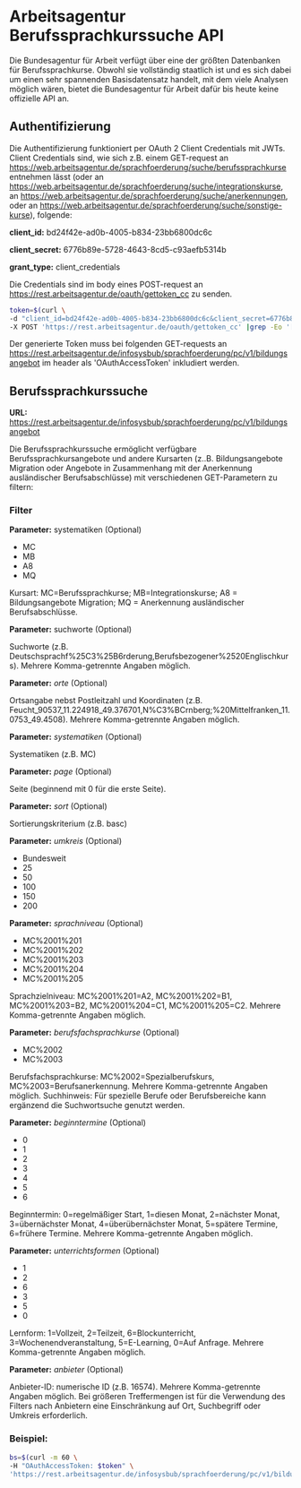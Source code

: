 # Arbeitsagentur Berufssprachkurssuche API 
Die Bundesagentur für Arbeit verfügt über eine der größten Datenbanken für Berufssprachkurse. Obwohl sie vollständig staatlich ist und es sich dabei um einen sehr spannenden Basisdatensatz handelt, mit dem viele Analysen möglich wären, bietet die Bundesagentur für Arbeit dafür bis heute keine offizielle API an.
	

## Authentifizierung
Die Authentifizierung funktioniert per OAuth 2 Client Credentials mit JWTs.
Client Credentials sind, wie sich z.B. einem GET-request an https://web.arbeitsagentur.de/sprachfoerderung/suche/berufssprachkurse entnehmen lässt (oder an https://web.arbeitsagentur.de/sprachfoerderung/suche/integrationskurse, an https://web.arbeitsagentur.de/sprachfoerderung/suche/anerkennungen, oder an https://web.arbeitsagentur.de/sprachfoerderung/suche/sonstige-kurse), folgende:

**client_id:** bd24f42e-ad0b-4005-b834-23bb6800dc6c

**client_secret:** 6776b89e-5728-4643-8cd5-c93aefb5314b

**grant_type:** client_credentials

Die Credentials sind im body eines POST-request an https://rest.arbeitsagentur.de/oauth/gettoken_cc zu senden.

```bash
token=$(curl \
-d "client_id=bd24f42e-ad0b-4005-b834-23bb6800dc6c&client_secret=6776b89e-5728-4643-8cd5-c93aefb5314b&grant_type=client_credentials" \
-X POST 'https://rest.arbeitsagentur.de/oauth/gettoken_cc' |grep -Eo '[^"]{500,}'|head -n 1)
```

Der generierte Token muss bei folgenden GET-requests an https://rest.arbeitsagentur.de/infosysbub/sprachfoerderung/pc/v1/bildungsangebot im header als 'OAuthAccessToken' inkludiert werden.


## Berufssprachkurssuche

**URL:** https://rest.arbeitsagentur.de/infosysbub/sprachfoerderung/pc/v1/bildungsangebot


Die Berufssprachkurssuche ermöglicht verfügbare Berufssprachkursangebote und andere Kursarten (z..B. Bildungsangebote Migration oder Angebote in Zusammenhang mit der Anerkennung ausländischer Berufsabschlüsse) mit verschiedenen GET-Parametern zu filtern:


### Filter


**Parameter:** systematiken (Optional)

- MC
- MB
- A8
- MQ

Kursart: MC=Berufssprachkurse; MB=Integrationskurse; A8 = Bildungsangebote Migration; MQ = Anerkennung ausländischer Berufsabschlüsse.


**Parameter:** suchworte (Optional)

Suchworte (z.B. Deutschsprachf%25C3%25B6rderung,Berufsbezogener%2520Englischkurs). Mehrere Komma-getrennte Angaben möglich.


**Parameter:** *orte* (Optional)

Ortsangabe nebst Postleitzahl und Koordinaten (z.B. Feucht_90537_11.224918_49.376701,N%C3%BCrnberg;%20Mittelfranken_11.0753_49.4508). Mehrere Komma-getrennte Angaben möglich.


**Parameter:** *systematiken* (Optional)

Systematiken (z.B. MC) 


**Parameter:** *page* (Optional)

Seite (beginnend mit 0 für die erste Seite).


**Parameter:** *sort* (Optional)

Sortierungskriterium (z.B. basc)


**Parameter:** *umkreis* (Optional)
- Bundesweit
- 25
- 50
- 100
- 150
- 200


**Parameter:** *sprachniveau* (Optional)
- MC%2001%201
- MC%2001%202
- MC%2001%203
- MC%2001%204
- MC%2001%205

Sprachzielniveau: MC%2001%201=A2, MC%2001%202=B1, MC%2001%203=B2, MC%2001%204=C1, MC%2001%205=C2. Mehrere Komma-getrennte Angaben möglich.


**Parameter:** *berufsfachsprachkurse*  (Optional)
- MC%2002
- MC%2003

Berufsfachsprachkurse: MC%2002=Spezialberufskurs, MC%2003=Berufsanerkennung. Mehrere Komma-getrennte Angaben möglich. 
Suchhinweis: Für spezielle Berufe oder Berufsbereiche kann ergänzend die Suchwort­suche genutzt werden. 


**Parameter:** *beginntermine*  (Optional)
- 0
- 1
- 2
- 3
- 4
- 5
- 6

Beginntermin: 0=regelmäßiger Start, 1=diesen Monat, 2=nächster Monat, 3=übernächster Monat, 4=überübernächster Monat, 5=spätere Termine, 6=frühere Termine. Mehrere Komma-getrennte Angaben möglich.


**Parameter:** *unterrichtsformen*  (Optional)
- 1
- 2
- 6
- 3
- 5
- 0

Lernform: 1=Vollzeit, 2=Teilzeit, 6=Blockunterricht, 3=Wochenendveranstaltung, 5=E-Learning, 0=Auf Anfrage. Mehrere Komma-getrennte Angaben möglich.


**Parameter:** *anbieter*  (Optional)

Anbieter-ID: numerische ID (z.B. 16574). Mehrere Komma-getrennte Angaben möglich.
Bei größeren Treffermengen ist für die Verwendung des Filters nach Anbietern eine Einschränkung auf Ort, Suchbegriff oder Umkreis erforderlich. 


### Beispiel:

```bash
bs=$(curl -m 60 \
-H "OAuthAccessToken: $token" \
'https://rest.arbeitsagentur.de/infosysbub/sprachfoerderung/pc/v1/bildungsangebot?systematiken=MC&page=0&umkreis=50&orte=Feucht_11.2147_49.375&sort=basc')
```
